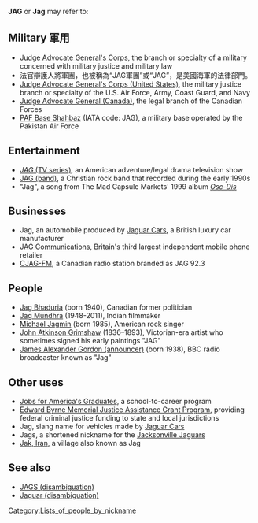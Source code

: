 **JAG** or **Jag** may refer to:

## Military 軍用

  - [Judge Advocate General's Corps](https://zh.wikipedia.org/wiki/Judge_Advocate_General's_Corps "wikilink"), the branch or specialty of a military concerned with military justice and military law
  - 法官辯護人將軍團，也被稱為“JAG軍團”或“JAG”，是美國海軍的法律部門。
  - [Judge Advocate General's Corps (United States)](https://zh.wikipedia.org/wiki/Judge_Advocate_General's_Corps_\(United_States\) "wikilink"), the military justice branch or specialty of the U.S. Air Force, Army, Coast Guard, and Navy
  - [Judge Advocate General (Canada)](https://zh.wikipedia.org/wiki/Judge_Advocate_General_\(Canada\) "wikilink"), the legal branch of the Canadian Forces
  - [PAF Base Shahbaz](https://zh.wikipedia.org/wiki/PAF_Base_Shahbaz "wikilink") (IATA code: JAG), a military base operated by the Pakistan Air Force

## Entertainment

  - [*JAG* (TV series)](https://zh.wikipedia.org/wiki/JAG_\(TV_series\) "wikilink"), an American adventure/legal drama television show
  - [JAG (band)](https://zh.wikipedia.org/wiki/JAG_\(band\) "wikilink"), a Christian rock band that recorded during the early 1990s
  - "Jag", a song from The Mad Capsule Markets' 1999 album *[Osc-Dis](https://zh.wikipedia.org/wiki/Osc-Dis "wikilink")*

## Businesses

  - Jag, an automobile produced by [Jaguar Cars](https://zh.wikipedia.org/wiki/Jaguar_Cars "wikilink"), a British luxury car manufacturer
  - [JAG Communications](https://zh.wikipedia.org/wiki/JAG_Communications "wikilink"), Britain's third largest independent mobile phone retailer
  - [CJAG-FM](https://zh.wikipedia.org/wiki/CJAG-FM "wikilink"), a Canadian radio station branded as JAG 92.3

## People

  - [Jag Bhaduria](https://zh.wikipedia.org/wiki/Jag_Bhaduria "wikilink") (born 1940), Canadian former politician
  - [Jag Mundhra](https://zh.wikipedia.org/wiki/Jag_Mundhra "wikilink") (1948-2011), Indian filmmaker
  - [Michael Jagmin](https://zh.wikipedia.org/wiki/Michael_Jagmin "wikilink") (born 1985), American rock singer
  - [John Atkinson Grimshaw](https://zh.wikipedia.org/wiki/John_Atkinson_Grimshaw "wikilink") (1836–1893), Victorian-era artist who sometimes signed his early paintings "JAG"
  - [James Alexander Gordon (announcer)](https://zh.wikipedia.org/wiki/James_Alexander_Gordon_\(announcer\) "wikilink") (born 1938), BBC radio broadcaster known as "Jag"

## Other uses

  - [Jobs for America's Graduates](https://zh.wikipedia.org/wiki/Jobs_for_America's_Graduates "wikilink"), a school-to-career program
  - [Edward Byrne Memorial Justice Assistance Grant Program](https://zh.wikipedia.org/wiki/Edward_Byrne_Memorial_Justice_Assistance_Grant_Program "wikilink"), providing federal criminal justice funding to state and local jurisdictions
  - Jag, slang name for vehicles made by [Jaguar Cars](https://zh.wikipedia.org/wiki/Jaguar_Cars "wikilink")
  - Jags, a shortened nickname for the [Jacksonville Jaguars](https://zh.wikipedia.org/wiki/Jacksonville_Jaguars "wikilink")
  - [Jak, Iran](https://zh.wikipedia.org/wiki/Jak,_Iran "wikilink"), a village also known as Jag

## See also

  - [JAGS (disambiguation)](https://zh.wikipedia.org/wiki/JAGS_\(disambiguation\) "wikilink")
  - [Jaguar (disambiguation)](https://zh.wikipedia.org/wiki/Jaguar_\(disambiguation\) "wikilink")

[Category:Lists_of_people_by_nickname](https://zh.wikipedia.org/wiki/Category:Lists_of_people_by_nickname "wikilink")